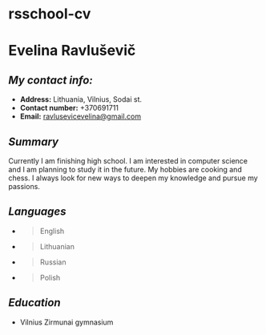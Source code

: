 # rsschool-cv
# Evelina Ravluševič
## _My contact info:_

- **Address:** Lithuania, Vilnius, Sodai st.
- **Contact number:** +370691711
- **Email:** ravlusevicevelina@gmail.com

## _Summary_

Currently I am finishing high school. I am interested in computer science and I am planning to study it in the future. My hobbies are cooking and chess. I always look for new ways to deepen my knowledge and pursue my passions.

## _Languages_

- >English
- >Lithuanian
- >Russian
- >Polish

## _Education_

- Vilnius Zirmunai gymnasium

